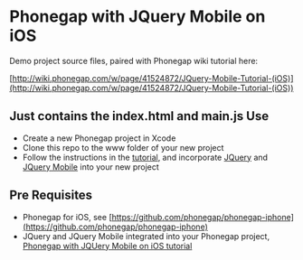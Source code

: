 Phonegap with JQuery Mobile on iOS
===================================================
Demo project source files, paired with Phonegap wiki tutorial here:

[http://wiki.phonegap.com/w/page/41524872/JQuery-Mobile-Tutorial-(iOS)](http://wiki.phonegap.com/w/page/41524872/JQuery-Mobile-Tutorial-(iOS))

Just contains the index.html and main.js
Use
--------------
- Create a new Phonegap project in Xcode
- Clone this repo to the www folder of your new project
- Follow the instructions in the [tutorial](http://wiki.phonegap.com/w/page/41524872/JQuery-Mobile-Tutorial-(iOS)), and incorporate [JQuery](http://jquery.com/) and [JQuery Mobile](http://jquerymobile.com/) into your new project

Pre Requisites
--------------
- Phonegap for iOS, see [https://github.com/phonegap/phonegap-iphone](https://github.com/phonegap/phonegap-iphone)
- JQuery and JQuery Mobile integrated into your Phonegap project, [Phonegap with JQUery Mobile on iOS tutorial](http://wiki.phonegap.com/w/page/41524872/JQuery-Mobile-Tutorial-(iOS)/)

